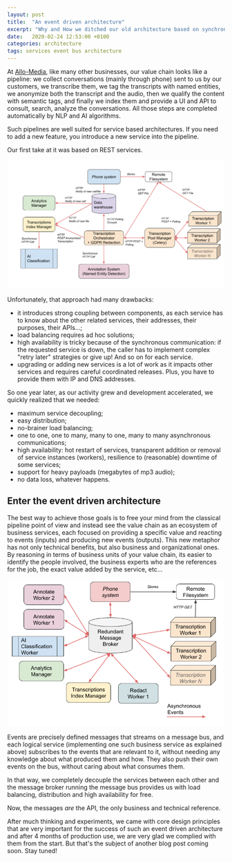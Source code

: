 ```yaml
---
layout: post
title:  "An event driven architecture"
excerpt: "Why and How we ditched our old architecture based on synchronous REST services for a completely asynchronous event driven architecture."
date:   2020-02-24 12:53:00 +0100
categories: architecture
tags: services event bus architecture
---
```


At [Allo-Media](https://www.allo-media.net/en/), like many other businesses, our value chain looks like a pipeline: we collect conversations (mainly through phone) sent to us by our customers, we transcribe them, we tag the transcripts with named entities, we anonymize both the transcript and the audio, then we qualify the content with semantic tags, and finally we index them and provide a UI and API to consult, search, analyze the conversations. All those steps are completed automatically by NLP and AI algorithms.

Such pipelines are well suited for service based architectures. If you need to add a new feature, you introduce a new service into the pipeline.

Our first take at it was based on REST services.

![Old pipeline with REST services](/assets/eventail/old_pipeline.png)

Unfortunately, that approach had many drawbacks:
* it introduces strong coupling between components, as each service has to know about the other related services, their addresses, their purposes, their APIs…;
* load balancing requires ad hoc solutions;
* high availability is tricky because of the synchronous communication: if the requested service is down, the caller has to implement complex "retry later" strategies or give up! And so on for each service.
* upgrading or adding new services is a lot of work as it impacts other services and requires careful coordinated releases. Plus, you have to provide them with IP and DNS addresses.

So one year later, as our activity grew and development accelerated, we quickly realized that we needed:

* maximum service decoupling;
* easy distribution;
* no-brainer load balancing;
* one to one, one to many, many to one, many to many asynchronous communications;
* high availability: hot restart of services, transparent addition or removal of service instances (workers), resilience to (reasonable) downtime of some services;
* support for heavy payloads (megabytes of mp3 audio);
* no data loss, whatever happens.

## Enter the event driven architecture

The best way to achieve those goals is to free your mind from the classical pipeline point of view and instead see the value chain as an ecosystem of business services, each focused on providing a specific value and reacting to events (inputs) and producing new events (outputs). This new metaphor has not only technical benefits, but also business and organizational ones. By reasoning in terms of business units of your value chain, its easier to identify the people involved, the business experts who are the references for the job, the exact value added by the service, etc…


![New event based pipeline](/assets/eventail/new_pipeline.png)

Events are precisely defined messages that streams on a message bus, and each logical service (implementing one such business service as explained above) subscribes to the events that are relevant to it, without needing any knowledge about what produced them and how. They also push their own events on the bus, without caring about what consumes them.

In that way, we completely decouple the services between each other and the message broker running the message bus provides us with load balancing, distribution and high availability for free.

Now, the messages *are* the API, the only business and technical reference.

After much thinking and experiments, we came with core design principles that are very important for the success of such an event driven architecture and after 4 months of production use, we are very glad we complied with them from the start. But that's the subject of another blog post coming soon. Stay tuned!

